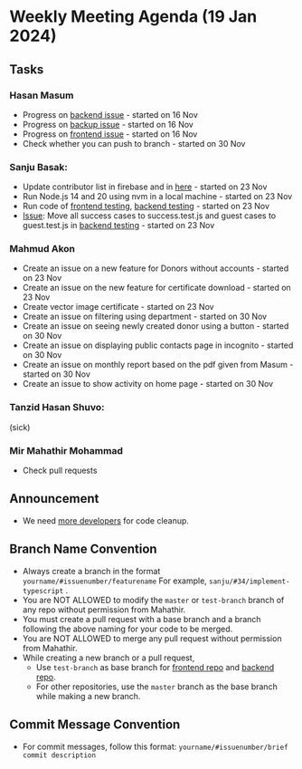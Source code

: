 # Weekly Meeting Agenda (19 Jan 2024)

## Tasks
### Hasan Masum
* Progress on [backend issue](https://github.com/Badhan-BUET-Zone/badhan-backend/issues/11) - started on 16 Nov
* Progress on [backup issue](https://github.com/Badhan-BUET-Zone/badhan-backup/issues/101) - started on 16 Nov
* Progress on [frontend issue](https://github.com/Badhan-BUET-Zone/badhan-web/issues/100) - started on 16 Nov
* Check whether you can push to branch - started on 30 Nov

### Sanju Basak:
* Update contributor list in firebase and in [here](https://github.com/Badhan-BUET-Zone#contributors) - started on 23 Nov
* Run Node.js 14 and 20 using nvm in a local machine - started on 23 Nov
* Run code of [frontend testing](https://github.com/Badhan-BUET-Zone/badhan-frontend-test), [backend testing](https://github.com/Badhan-BUET-Zone/badhan-test) - started on 23 Nov
* [Issue](https://github.com/Badhan-BUET-Zone/badhan-test/issues/1): Move all success cases to success.test.js and guest cases to guest.test.js in [backend testing](https://github.com/Badhan-BUET-Zone/badhan-test) - started on 23 Nov

### Mahmud Akon
* Create an issue on a new feature for Donors without accounts - started on 23 Nov
* Create an issue on the new feature for certificate download - started on 23 Nov
* Create vector image certificate - started on 23 Nov
* Create an issue on filtering using department - started on 30 Nov
* Create an issue on seeing newly created donor using a button - started on 30 Nov
* Create an issue on displaying public contacts page in incognito - started on 30 Nov
* Create an issue on monthly report based on the pdf given from Masum - started on 30 Nov
* Create an issue to show activity on home page - started on 30 Nov

### Tanzid Hasan Shuvo:
(sick)

### Mir Mahathir Mohammad
* Check pull requests

## Announcement
* We need [more developers](https://github.com/Badhan-BUET-Zone/.github/blob/main/new-member.md) for code cleanup.

## Branch Name Convention
  * Always create a branch in the format `yourname/#issuenumber/featurename` For example, `sanju/#34/implement-typescript` .
  * You are NOT ALLOWED to modify the `master` or `test-branch` branch of any repo without permission from Mahathir.
  * You must create a pull request with a base branch and a branch following the above naming for your code to be merged.
  * You are NOT ALLOWED to merge any pull request without permission from Mahathir.
  * While creating a new branch or a pull request,
    * Use `test-branch` as base branch for [frontend repo](https://github.com/Badhan-BUET-Zone/badhan-web) and [backend repo](https://github.com/Badhan-BUET-Zone/badhan-backend).
    * For other repositories, use the `master` branch as the base branch while making a new branch.
## Commit Message Convention
  * For commit messages, follow this format: `yourname/#issuenumber/brief commit description`
